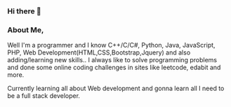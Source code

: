 ### Hi there 👋

### About Me,

  Well I'm a programmer and I know C++/C/C#, Python, Java, JavaScript, PHP, Web Development(HTML,CSS,Bootstrap,Jquery) and also adding/learning new skills..
  I always like to solve programming problems and done some online coding challenges in sites like leetcode, edabit and more.
  
  Currently learning all about Web development and gonna learn all I need to be a full stack developer.

<!--
**kratos462/kratos462** is a ✨ _special_ ✨ repository because its `README.md` (this file) appears on your GitHub profile.

Here are some ideas to get you started:

- 🔭 I’m currently working on ...
- 🌱 I’m currently learning ...
- 👯 I’m looking to collaborate on ...
- 🤔 I’m looking for help with ...
- 💬 Ask me about ...
- 📫 How to reach me: ...
- 😄 Pronouns: ...
- ⚡ Fun fact: ...
-->
